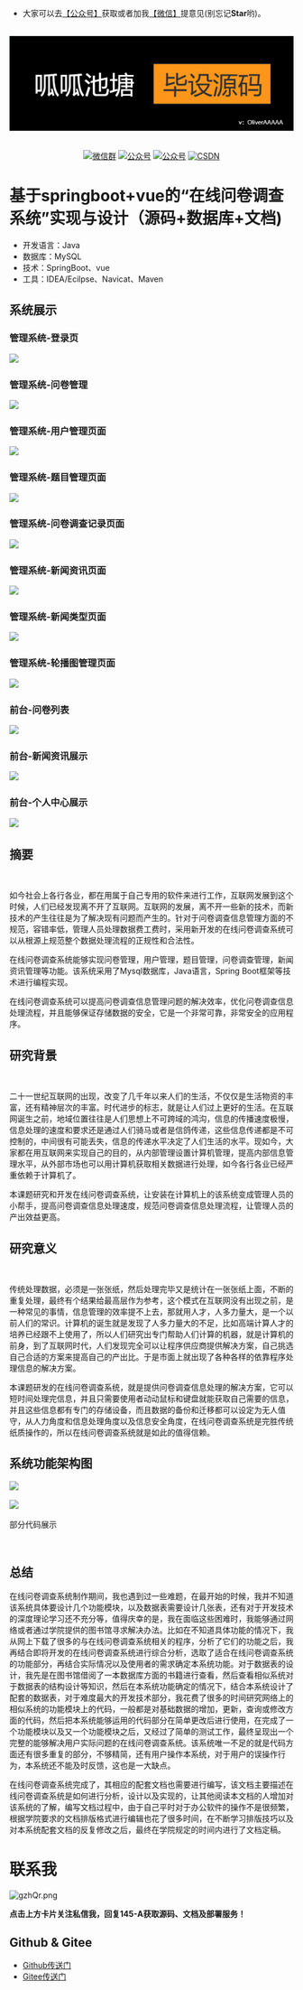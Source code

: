 - 大家可以去[【公众号】](#联系我)获取或者加我[【微信】](#联系我)提意见(别忘记**Star**哟)。

<br/>
<div align="center">
    <a href="#联系我" style="text-decoration:none"><img src="../img/0d2eebe901258c45b2e7d06112d7026.png"></a>
</div>
<br/>


<p align="center">
  <a href="#联系我"><img src="https://img.shields.io/badge/weChat-微信群-blue.svg" alt="微信群"></a>
  <a href="#联系我"><img src="https://img.shields.io/badge/%E5%85%AC%E4%BC%97%E5%8F%B7-宝藏秘密基地Plus-lightgrey.svg" alt="公众号"></a>
  <a href="https://juejin.cn/user/1204720476893848/posts" target="_blank" ><img src="https://img.shields.io/badge/juejin-掘金-blue.svg" alt="公众号"></a>
  <a href="https://blog.csdn.net/OliverAAAAAA" target="_blank" ><img src="https://img.shields.io/badge/csdn-CSDN-red.svg" alt="CSDN"></a>
</p>

# 基于springboot+vue的“在线问卷调查系统”实现与设计（源码+数据库+文档)

-   开发语言：Java
-   数据库：MySQL
-   技术：SpringBoot、vue
-   工具：IDEA/Ecilpse、Navicat、Maven




## 系统展示



### 管理系统-登录页
![](https://p3-juejin.byteimg.com/tos-cn-i-k3u1fbpfcp/aef98d01d59745df85b9f057fd92e239~tplv-k3u1fbpfcp-jj-mark:0:0:0:0:q75.image#?w=1872&h=924&s=2375826&e=png&b=313c3f)


### 管理系统-问卷管理

![](https://p3-juejin.byteimg.com/tos-cn-i-k3u1fbpfcp/6c52486d446d4a4eb78a6b2962b074a8~tplv-k3u1fbpfcp-jj-mark:0:0:0:0:q75.image#?w=1872&h=924&s=55876&e=png&b=f6f8fa)







### 管理系统-用户管理页面


![](https://p3-juejin.byteimg.com/tos-cn-i-k3u1fbpfcp/50dc652597754be8836f6fba4b503b33~tplv-k3u1fbpfcp-jj-mark:0:0:0:0:q75.image#?w=1872&h=924&s=114191&e=png&b=f6f8fa)




### 管理系统-题目管理页面

![](https://p3-juejin.byteimg.com/tos-cn-i-k3u1fbpfcp/f81054735560435dbeb906ba77a46c1a~tplv-k3u1fbpfcp-jj-mark:0:0:0:0:q75.image#?w=1872&h=924&s=98000&e=png&b=ffffff)

### 管理系统-问卷调查记录页面


![](https://p3-juejin.byteimg.com/tos-cn-i-k3u1fbpfcp/39e35c2c9abc4bdbb646a66e658355f4~tplv-k3u1fbpfcp-jj-mark:0:0:0:0:q75.image#?w=1872&h=924&s=116769&e=png&b=ffffff)




### 管理系统-新闻资讯页面


![](https://p3-juejin.byteimg.com/tos-cn-i-k3u1fbpfcp/48e6dd1d609d4ce7a54fa21a0f6e26cc~tplv-k3u1fbpfcp-jj-mark:0:0:0:0:q75.image#?w=1872&h=924&s=92765&e=png&b=f5f7fa)




### 管理系统-新闻类型页面

![](https://p3-juejin.byteimg.com/tos-cn-i-k3u1fbpfcp/e63fc2acca7f455abb0f5817ef09e632~tplv-k3u1fbpfcp-jj-mark:0:0:0:0:q75.image#?w=1872&h=924&s=56404&e=png&b=f6f8fa)




### 管理系统-轮播图管理页面

![](https://p3-juejin.byteimg.com/tos-cn-i-k3u1fbpfcp/bfd43816d1794ef685aa20dd6e4d9720~tplv-k3u1fbpfcp-jj-mark:0:0:0:0:q75.image#?w=1872&h=924&s=98982&e=png&b=fffefe)







### 前台-问卷列表

![](https://p3-juejin.byteimg.com/tos-cn-i-k3u1fbpfcp/0fd3526ab22347599218e3372f8c568e~tplv-k3u1fbpfcp-jj-mark:0:0:0:0:q75.image#?w=1872&h=924&s=426705&e=png&b=fbf8f7)




### 前台-新闻资讯展示

![](https://p3-juejin.byteimg.com/tos-cn-i-k3u1fbpfcp/c14e8b446b614a8e9a3fbf7408d66602~tplv-k3u1fbpfcp-jj-mark:0:0:0:0:q75.image#?w=1872&h=924&s=366833&e=png&b=fcfaf9)




### 前台-个人中心展示


![](https://p3-juejin.byteimg.com/tos-cn-i-k3u1fbpfcp/62822c1315ae410db94fd30f5cc3c9e2~tplv-k3u1fbpfcp-jj-mark:0:0:0:0:q75.image#?w=1872&h=924&s=82560&e=png&b=ffffff)



## 摘要



  

如今社会上各行各业，都在用属于自己专用的软件来进行工作，互联网发展到这个时候，人们已经发现离不开了互联网。互联网的发展，离不开一些新的技术，而新技术的产生往往是为了解决现有问题而产生的。针对于问卷调查信息管理方面的不规范，容错率低，管理人员处理数据费工费时，采用新开发的在线问卷调查系统可以从根源上规范整个数据处理流程的正规性和合法性。

在线问卷调查系统能够实现问卷管理，用户管理，题目管理，问卷调查管理，新闻资讯管理等功能。该系统采用了Mysql数据库，Java语言，Spring Boot框架等技术进行编程实现。

在线问卷调查系统可以提高问卷调查信息管理问题的解决效率，优化问卷调查信息处理流程，并且能够保证存储数据的安全，它是一个非常可靠，非常安全的应用程序。


## 研究背景





  

二十一世纪互联网的出现，改变了几千年以来人们的生活，不仅仅是生活物资的丰富，还有精神层次的丰富。时代进步的标志，就是让人们过上更好的生活。在互联网诞生之前，地域位置往往是人们思想上不可跨域的鸿沟，信息的传播速度极慢，信息处理的速度和要求还是通过人们骑马或者是信鸽传递，这些信息传递都是不可控制的，中间很有可能丢失，信息的传递水平决定了人们生活的水平。现如今，大家都在用互联网来实现自己的目的，从内部管理设置计算机管理，提高内部信息管理水平，从外部市场也可以用计算机获取相关数据进行处理，如今各行各业已经严重依赖于计算机了。

本课题研究和开发在线问卷调查系统，让安装在计算机上的该系统变成管理人员的小帮手，提高问卷调查信息处理速度，规范问卷调查信息处理流程，让管理人员的产出效益更高。



## 研究意义

  

传统处理数据，必须是一张张纸，然后处理完毕又是统计在一张张纸上面，不断的重复处理，最终有个结果给最高层作为参考，这个模式在互联网没有出现之前，是一种常见的事情，信息管理的效率提不上去，那就用人才，人多力量大，是一个以前人们的常识。计算机的诞生就是发现了人多力量大的不足，比如高端计算人才的培养已经跟不上使用了，所以人们研究出专门帮助人们计算的机器，就是计算机的前身，到了互联网时代，人们发现完全可以让程序供应商提供解决方案，自己挑选自己合适的方案来提高自己的产出比。于是市面上就出现了各种各样的依靠程序处理信息的解决方案。

本课题研发的在线问卷调查系统，就是提供问卷调查信息处理的解决方案，它可以短时间处理完信息，并且只需要使用者动动鼠标和键盘就能获取自己需要的信息，并且这些信息都有专门的存储设备，而且数据的备份和迁移都可以设定为无人值守，从人力角度和信息处理角度以及信息安全角度，在线问卷调查系统是完胜传统纸质操作的，所以在线问卷调查系统就是如此的值得信赖。




## 系统功能架构图







![](https://p3-juejin.byteimg.com/tos-cn-i-k3u1fbpfcp/7bfd68258ca4432686adca493ba55686~tplv-k3u1fbpfcp-jj-mark:0:0:0:0:q75.image#?w=546&h=486&s=22147&e=png&b=fcfcfc)

![](https://p3-juejin.byteimg.com/tos-cn-i-k3u1fbpfcp/779f0217899f47d290569e8cfb7193b0~tplv-k3u1fbpfcp-jj-mark:0:0:0:0:q75.image#?w=533&h=493&s=15292&e=png&b=fefefe)



部分代码展示



```
​​​
```



## 总结


在线问卷调查系统制作期间，我也遇到过一些难题，在最开始的时候，我并不知道该系统具体要设计几个功能模块，以及数据表需要设计几张表，还有对于开发技术的深度理论学习还不充分等，值得庆幸的是，我在面临这些困难时，我能够通过网络或者通过学院提供的图书馆寻求解决办法。比如在不知道具体功能的情况下，我从网上下载了很多的与在线问卷调查系统相关的程序，分析了它们的功能之后，我再结合即将开发的在线问卷调查系统进行综合分析，选取了适合在线问卷调查系统的功能部分，再结合实际情况以及使用者的需求确定本系统功能。对于数据表的设计，我先是在图书馆借阅了一本数据库方面的书籍进行查看，然后查看相似系统对于数据表的结构设计等知识，然后在本系统功能确定的情况下，结合本系统设计了配套的数据表，对于难度最大的开发技术部分，我花费了很多的时间研究网络上的相似系统的功能模块上的代码，一般都是对基础数据的增加，更新，查询或修改方面的代码，然后把本系统能够运用的代码部分在简单更改后进行使用，在完成了一个功能模块以及又一个功能模块之后，又经过了简单的测试工作，最终呈现出一个完整的能够解决用户实际问题的在线问卷调查系统。该系统唯一不足的就是代码方面还有很多重复的部分，不够精简，还有用户操作本系统，对于用户的误操作行为，本系统还不能及时反馈，这也是一大缺点。

在线问卷调查系统完成了，其相应的配套文档也需要进行编写，该文档主要描述在线问卷调查系统是如何进行分析，设计以及实现的，让其他阅读本文档的人增加对该系统的了解，编写文档过程中，由于自己平时对于办公软件的操作不是很频繁，根据学院要求的文档排版格式进行编辑也花了很多时间，在不断学习排版技巧以及对本系统配套文档的反复修改之后，最终在学院规定的时间内进行了文档定稿。




# 联系我
![gzhQr.png](https://p3-juejin.byteimg.com/tos-cn-i-k3u1fbpfcp/d84631f305904993962172503d0fcc66~tplv-k3u1fbpfcp-jj-mark:0:0:0:0:q75.image#?w=2023&h=624&s=5049546&e=bmp&b=fefefe)



**点击上方卡片关注私信我，回复145-A获取源码、文档及部署服务！**

## Github & Gitee

- [Github传送门](https://github.com/OliverAAAAA/Code-Project)
- [Gitee传送门](https://gitee.com/GuaGuaPool/Code-Project)

